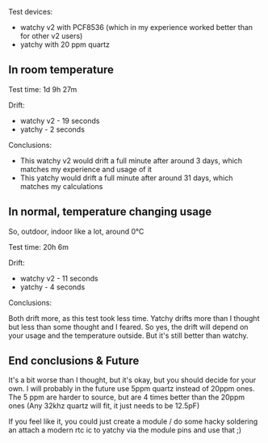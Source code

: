 Test devices:
- watchy v2 with PCF8536 (which in my experience worked better than for other v2 users) 
- yatchy with 20 ppm quartz

## In room temperature
Test time: 1d 9h 27m

Drift:
- watchy v2 - 19 seconds
- yatchy - 2 seconds

Conclusions:
- This watchy v2 would drift a full minute after around 3 days, which matches my experience and usage of it
- This yatchy would drift a full minute after around 31 days, which matches my calculations

## In normal, temperature changing usage
So, outdoor, indoor like a lot, around 0°C

Test time: 20h 6m

Drift:
- watchy v2 - 11 seconds
- yatchy - 4 seconds

Conclusions:

Both drift more, as this test took less time. Yatchy drifts more than I thought but less than some thought and I feared. So yes, the drift will depend on your usage and the temperature outside. But it's still better than watchy.

## End conclusions & Future
It's a bit worse than I thought, but it's okay, but you should decide for your own. I will probably in the future use 5ppm quartz instead of 20ppm ones. The 5 ppm are harder to source, but are 4 times better than the 20ppm ones (Any 32khz quartz will fit, it just needs to be 12.5pF)

If you feel like it, you could just create a module / do some hacky soldering an attach a modern rtc ic to yatchy via the module pins and use that ;)
